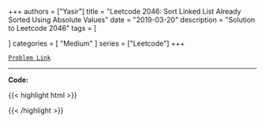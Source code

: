 
+++
authors = ["Yasir"]
title = "Leetcode 2046: Sort Linked List Already Sorted Using Absolute Values"
date = "2019-03-20"
description = "Solution to Leetcode 2046"
tags = [
    
]
categories = [
    "Medium"
]
series = ["Leetcode"]
+++



[`Problem Link`](https://leetcode.com/problems/sort-linked-list-already-sorted-using-absolute-values/description/)

---

**Code:**

{{< highlight html >}}

{{< /highlight >}}

